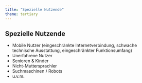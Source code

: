 ```yaml
---
title: "Spezielle Nutzende"
theme: tertiary
---
```

## Spezielle Nutzende

- Mobile Nutzer (eingeschränkte Internetverbindung, schwache technische Ausstattung, eingeschränkter Funktionsumfang)
- Unerfahrene Nutzer
- Senioren & Kinder
- Nicht-Muttersprachler
- Suchmaschinen / Robots
- u.v.m.

